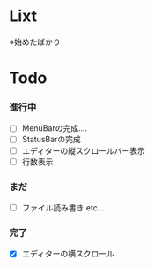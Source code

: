 # Lixt

※始めたばかり

# Todo

### 進行中
- [ ] MenuBarの完成....
- [ ] StatusBarの完成
- [ ] エディターの縦スクロールバー表示
- [ ] 行数表示

### まだ
- [ ] ファイル読み書き
etc...

### 完了
- [x] エディターの横スクロール